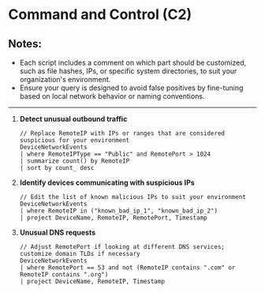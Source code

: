 # Command and Control (C2)

## Notes:
- Each script includes a comment on which part should be customized, such as file hashes, IPs, or specific system directories, to suit your organization's environment.
- Ensure your query is designed to avoid false positives by fine-tuning based on local network behavior or naming conventions.

---

1. **Detect unusual outbound traffic**
   ```kql
   // Replace RemoteIP with IPs or ranges that are considered suspicious for your environment
   DeviceNetworkEvents
   | where RemoteIPType == "Public" and RemotePort > 1024
   | summarize count() by RemoteIP
   | sort by count_ desc
   ```

2. **Identify devices communicating with suspicious IPs**
   ```kql
   // Edit the list of known malicious IPs to suit your environment
   DeviceNetworkEvents
   | where RemoteIP in ("known_bad_ip_1", "known_bad_ip_2")
   | project DeviceName, RemoteIP, RemotePort, Timestamp
   ```

3. **Unusual DNS requests**
   ```kql
   // Adjust RemotePort if looking at different DNS services; customize domain TLDs if necessary
   DeviceNetworkEvents
   | where RemotePort == 53 and not (RemoteIP contains ".com" or RemoteIP contains ".org")
   | project DeviceName, RemoteIP, Timestamp
   ```
